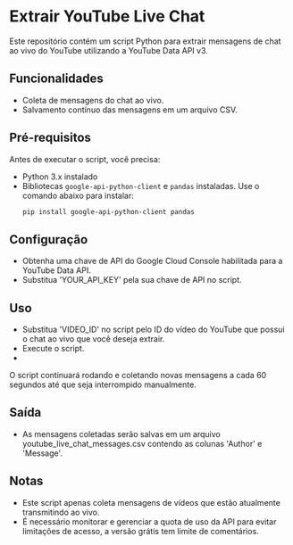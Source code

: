 # Extrair YouTube Live Chat

Este repositório contém um script Python para extrair mensagens de chat ao vivo do YouTube utilizando a YouTube Data API v3.

## Funcionalidades

- Coleta de mensagens do chat ao vivo.
- Salvamento contínuo das mensagens em um arquivo CSV.

## Pré-requisitos

Antes de executar o script, você precisa:
- Python 3.x instalado
- Bibliotecas `google-api-python-client` e `pandas` instaladas. Use o comando abaixo para instalar:
  ```bash
  pip install google-api-python-client pandas

## Configuração

- Obtenha uma chave de API do Google Cloud Console habilitada para a YouTube Data API.
- Substitua 'YOUR_API_KEY' pela sua chave de API no script.

## Uso

- Substitua 'VIDEO_ID' no script pelo ID do vídeo do YouTube que possui o chat ao vivo que você deseja extrair.
- Execute o script.
- 
O script continuará rodando e coletando novas mensagens a cada 60 segundos até que seja interrompido manualmente.

## Saída

- As mensagens coletadas serão salvas em um arquivo youtube_live_chat_messages.csv contendo as colunas 'Author' e 'Message'.

## Notas

- Este script apenas coleta mensagens de vídeos que estão atualmente transmitindo ao vivo.
- É necessário monitorar e gerenciar a quota de uso da API para evitar limitações de acesso, a versão grátis tem limite de comentários.
